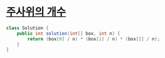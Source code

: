 # [주사위의 개수](https://school.programmers.co.kr/learn/courses/30/lessons/120845)
```java
class Solution {
    public int solution(int[] box, int n) {
        return (box[0] / n) * (box[1] / n) * (box[2] / n);
    }
}
```